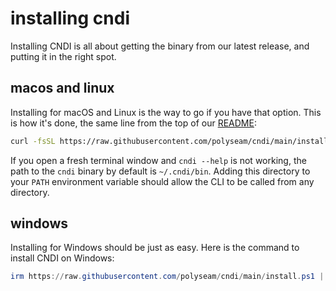 # installing cndi

Installing CNDI is all about getting the binary from our latest release, and
putting it in the right spot.

## macos and linux

Installing for macOS and Linux is the way to go if you have that option. This is
how it's done, the same line from the top of our [README](/README.md):

```bash
curl -fsSL https://raw.githubusercontent.com/polyseam/cndi/main/install.sh | sh
```

If you open a fresh terminal window and `cndi --help` is not working, the path
to the `cndi` binary by default is `~/.cndi/bin`. Adding this directory to your
`PATH` environment variable should allow the CLI to be called from any
directory.

## windows

Installing for Windows should be just as easy. Here is the command to install
CNDI on Windows:

```powershell
irm https://raw.githubusercontent.com/polyseam/cndi/main/install.ps1 | iex
```
